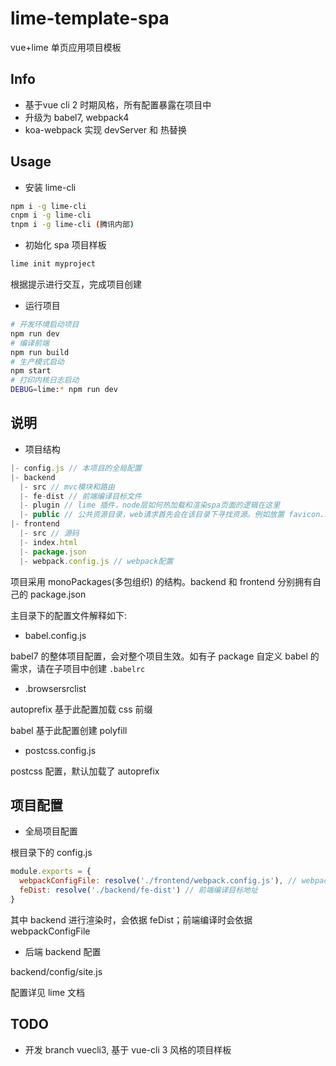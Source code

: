 # lime-template-spa
vue+lime 单页应用项目模板


## Info

* 基于vue cli 2 时期风格，所有配置暴露在项目中
* 升级为 babel7, webpack4
* koa-webpack 实现 devServer 和 热替换


## Usage

* 安装 lime-cli

```bash
npm i -g lime-cli
cnpm i -g lime-cli
tnpm i -g lime-cli (腾讯内部)
```

* 初始化 spa 项目样板

```bash
lime init myproject
```

根据提示进行交互，完成项目创建

* 运行项目

```bash
# 开发环境启动项目
npm run dev
# 编译前端
npm run build
# 生产模式启动
npm start
# 打印内核日志启动
DEBUG=lime:* npm run dev
```

## 说明

* 项目结构

```js
|- config.js // 本项目的全局配置
|- backend
  |- src // mvc模块和路由
  |- fe-dist // 前端编译目标文件
  |- plugin // lime 插件，node层如何热加载和渲染spa页面的逻辑在这里
  |- public // 公共资源目录，web请求首先会在该目录下寻找资源。例如放置 favicon.ico
|- frontend
  |- src // 源码
  |- index.html
  |- package.json
  |- webpack.config.js // webpack配置
```

项目采用 monoPackages(多包组织) 的结构。backend 和 frontend 分别拥有自己的 package.json

主目录下的配置文件解释如下:

* babel.config.js

babel7 的整体项目配置，会对整个项目生效。如有子 package 自定义 babel 的需求，请在子项目中创建 `.babelrc`

* .browsersrclist

autoprefix 基于此配置加载 css 前缀

babel 基于此配置创建 polyfill


* postcss.config.js

postcss 配置，默认加载了 autoprefix

## 项目配置

* 全局项目配置

根目录下的 config.js

```js
module.exports = {
  webpackConfigFile: resolve('./frontend/webpack.config.js'), // webpack编译配置
  feDist: resolve('./backend/fe-dist') // 前端编译目标地址
}
```

其中 backend 进行渲染时，会依据 feDist；前端编译时会依据 webpackConfigFile

* 后端 backend 配置

backend/config/site.js

配置详见 lime 文档

## TODO

* 开发 branch vuecli3, 基于 vue-cli 3 风格的项目样板